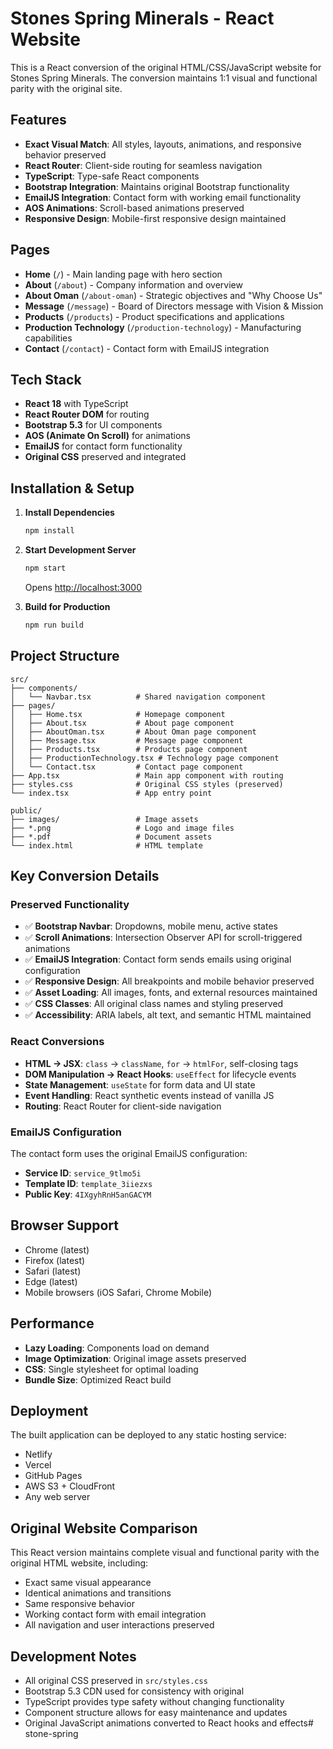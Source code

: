 # Stones Spring Minerals - React Website

This is a React conversion of the original HTML/CSS/JavaScript website for Stones Spring Minerals. The conversion maintains 1:1 visual and functional parity with the original site.

## Features

- **Exact Visual Match**: All styles, layouts, animations, and responsive behavior preserved
- **React Router**: Client-side routing for seamless navigation
- **TypeScript**: Type-safe React components
- **Bootstrap Integration**: Maintains original Bootstrap functionality
- **EmailJS Integration**: Contact form with working email functionality
- **AOS Animations**: Scroll-based animations preserved
- **Responsive Design**: Mobile-first responsive design maintained

## Pages

- **Home** (`/`) - Main landing page with hero section
- **About** (`/about`) - Company information and overview
- **About Oman** (`/about-oman`) - Strategic objectives and "Why Choose Us"
- **Message** (`/message`) - Board of Directors message with Vision & Mission
- **Products** (`/products`) - Product specifications and applications
- **Production Technology** (`/production-technology`) - Manufacturing capabilities
- **Contact** (`/contact`) - Contact form with EmailJS integration

## Tech Stack

- **React 18** with TypeScript
- **React Router DOM** for routing
- **Bootstrap 5.3** for UI components
- **AOS (Animate On Scroll)** for animations
- **EmailJS** for contact form functionality
- **Original CSS** preserved and integrated

## Installation & Setup

1. **Install Dependencies**
   ```bash
   npm install
   ```

2. **Start Development Server**
   ```bash
   npm start
   ```
   Opens [http://localhost:3000](http://localhost:3000)

3. **Build for Production**
   ```bash
   npm run build
   ```

## Project Structure

```
src/
├── components/
│   └── Navbar.tsx          # Shared navigation component
├── pages/
│   ├── Home.tsx            # Homepage component
│   ├── About.tsx           # About page component
│   ├── AboutOman.tsx       # About Oman page component
│   ├── Message.tsx         # Message page component
│   ├── Products.tsx        # Products page component
│   ├── ProductionTechnology.tsx # Technology page component
│   └── Contact.tsx         # Contact page component
├── App.tsx                 # Main app component with routing
├── styles.css              # Original CSS styles (preserved)
└── index.tsx               # App entry point

public/
├── images/                 # Image assets
├── *.png                   # Logo and image files
├── *.pdf                   # Document assets
└── index.html              # HTML template
```

## Key Conversion Details

### Preserved Functionality
- ✅ **Bootstrap Navbar**: Dropdowns, mobile menu, active states
- ✅ **Scroll Animations**: Intersection Observer API for scroll-triggered animations
- ✅ **EmailJS Integration**: Contact form sends emails using original configuration
- ✅ **Responsive Design**: All breakpoints and mobile behavior preserved
- ✅ **Asset Loading**: All images, fonts, and external resources maintained
- ✅ **CSS Classes**: All original class names and styling preserved
- ✅ **Accessibility**: ARIA labels, alt text, and semantic HTML maintained

### React Conversions
- **HTML → JSX**: `class` → `className`, `for` → `htmlFor`, self-closing tags
- **DOM Manipulation → React Hooks**: `useEffect` for lifecycle events
- **State Management**: `useState` for form data and UI state
- **Event Handling**: React synthetic events instead of vanilla JS
- **Routing**: React Router for client-side navigation

### EmailJS Configuration
The contact form uses the original EmailJS configuration:
- **Service ID**: `service_9tlmo5i`
- **Template ID**: `template_3iiezxs`
- **Public Key**: `4IXgyhRnH5anGACYM`

## Browser Support

- Chrome (latest)
- Firefox (latest)
- Safari (latest)
- Edge (latest)
- Mobile browsers (iOS Safari, Chrome Mobile)

## Performance

- **Lazy Loading**: Components load on demand
- **Image Optimization**: Original image assets preserved
- **CSS**: Single stylesheet for optimal loading
- **Bundle Size**: Optimized React build

## Deployment

The built application can be deployed to any static hosting service:
- Netlify
- Vercel
- GitHub Pages
- AWS S3 + CloudFront
- Any web server

## Original Website Comparison

This React version maintains complete visual and functional parity with the original HTML website, including:
- Exact same visual appearance
- Identical animations and transitions
- Same responsive behavior
- Working contact form with email integration
- All navigation and user interactions preserved

## Development Notes

- All original CSS preserved in `src/styles.css`
- Bootstrap 5.3 CDN used for consistency with original
- TypeScript provides type safety without changing functionality
- Component structure allows for easy maintenance and updates
- Original JavaScript animations converted to React hooks and effects# stone-spring
